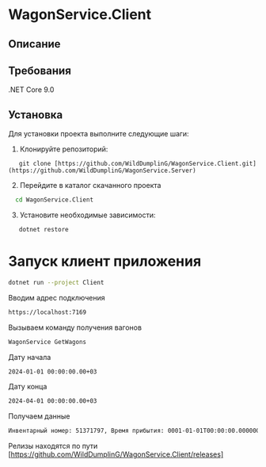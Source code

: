 # WagonService.Client

## Описание

## Требования
.NET Core 9.0

## Установка
Для установки проекта выполните следующие шаги:
1. Клонируйте репозиторий:
```
   git clone [https://github.com/WildDumplinG/WagonService.Client.git](https://github.com/WildDumplinG/WagonService.Server)
```
2. Перейдите в каталог скачанного проекта
```bash
  cd WagonService.Client
```
3. Установите необходимые зависимости:
```bash
   dotnet restore
```
# Запуск клиент приложения
```bash
dotnet run --project Client
```
Вводим адрес подключения
```bash
https://localhost:7169
```
Вызываем команду получения вагонов 
```bash
WagonService GetWagons
```
Дату начала
```bash
2024-01-01 00:00:00.00+03
```
Дату конца
```bash
2024-04-01 00:00:00.00+03
```
Получаем данные
```bash
Инвентарный номер: 51371797, Время прибытия: 0001-01-01T00:00:00.0000000, Время отправления: 2024-03-01T17:43:22.6570000Z
```
Релизы находятся по пути [https://github.com/WildDumplinG/WagonService.Client/releases]
